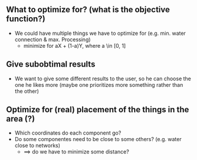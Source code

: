 

## What to optimize for? (what is the objective function?)

* We could have multiple things we have to optimize for (e.g. min. water connection & max. Processing)
  * minimize for aX + (1-a)Y, where a \in [0, 1]


## Give subobtimal results

* We want to give some different results to the user, so he can choose the one he likes more (maybe one prioritizes more something rather than the other)


## Optimize for (real) placement of the things in the area (?)
* Which coordinates do each component go?
* Do some componentes need to be close to some others? (e.g. water close to networks)
  * ==> do we have to minimize some distance?